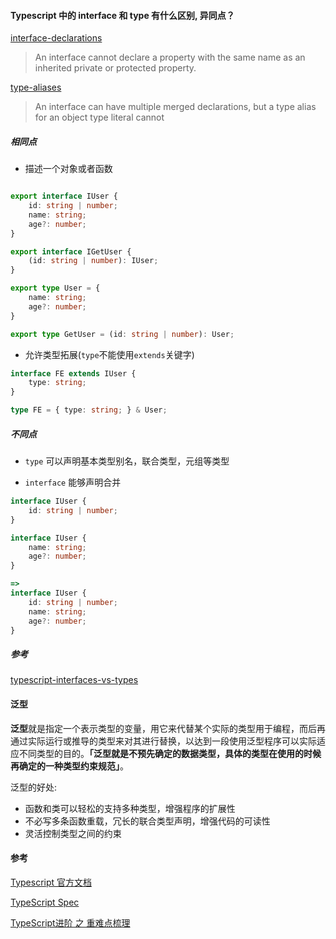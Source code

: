 
#### Typescript 中的 interface 和 type 有什么区别, 异同点？

[interface-declarations](https://github.com/Microsoft/TypeScript/blob/master/doc/spec.md#71-interface-declarations)

> An interface cannot declare a property with the same name as an inherited private or protected property.

[type-aliases](https://github.com/Microsoft/TypeScript/blob/master/doc/spec.md#310-type-aliases)

> An interface can have multiple merged declarations, but a type alias for an object type literal cannot

##### 相同点

- 描述一个对象或者函数

```typescript

export interface IUser {
    id: string | number;
    name: string;
    age?: number;
}

export interface IGetUser {
    (id: string | number): IUser;
}

export type User = {
    name: string;
    age?: number;
}

export type GetUser = (id: string | number): User;

```

- 允许类型拓展(`type`不能使用`extends`关键字)

```typescript
interface FE extends IUser {
    type: string;
}

type FE = { type: string; } & User;

```

##### 不同点

- `type` 可以声明基本类型别名，联合类型，元组等类型

- `interface` 能够声明合并

```typescript
interface IUser {
    id: string | number;
}

interface IUser {
    name: string;
    age?: number;
}

=>
interface IUser {
    id: string | number;
    name: string;
    age?: number;
}
```

##### 参考

[typescript-interfaces-vs-types](https://stackoverflow.com/questions/37233735/typescript-interfaces-vs-types)

#### 泛型

**泛型**就是指定一个表示类型的变量，用它来代替某个实际的类型用于编程，而后再通过实际运行或推导的类型来对其进行替换，以达到一段使用泛型程序可以实际适应不同类型的目的。**「泛型就是不预先确定的数据类型，具体的类型在使用的时候再确定的一种类型约束规范」**。

泛型的好处:

- 函数和类可以轻松的支持多种类型，增强程序的扩展性
- 不必写多条函数重载，冗长的联合类型声明，增强代码的可读性
- 灵活控制类型之间的约束

#### 参考

[Typescript 官方文档](https://www.tslang.cn/index.html)

[TypeScript Spec](https://github.com/Microsoft/TypeScript/blob/master/doc/spec.md)

[TypeScript进阶 之 重难点梳理](https://mp.weixin.qq.com/s/xWaVvh5lXG8Nb_U6bmJamw)

